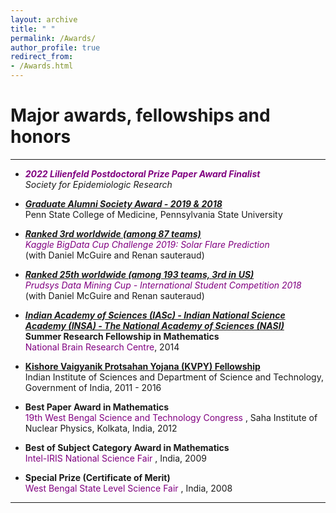 ```yaml
---
layout: archive
title: " "
permalink: /Awards/
author_profile: true
redirect_from: 
- /Awards.html
---
```


# Major awards, fellowships and honors

---

* <span style="text-align: justify">  <span style ="color:purple"> **_2022 Lilienfeld Postdoctoral Prize Paper Award Finalist_** </span> 
 <br/> _Society for Epidemiologic Research_ </span>

* <span style="text-align: justify">  <span style ="color:purple">[**_Graduate Alumni Society Award - 2019 & 2018_**](https://pennstatehealthnews.org/topics/retreat-provides-networking-opportunity-for-graduate-students-faculty/?utm_source=email&utm_campaign=Retreat)</span>
<br/> Penn State College of Medicine, Pennsylvania State University </span>

* <span style="text-align: justify"> [**_Ranked 3rd worldwide (among 87 teams)_**](https://www.kaggle.com/c/bigdata2019-flare-prediction/discussion/107189#latest-616257) 
<br/> <span style ="color:purple">_Kaggle BigData Cup Challenge 2019: Solar Flare Prediction_</span> 
<br/> (with Daniel McGuire and Renan sauteraud) </span>

* <span style="text-align: justify"> [**_Ranked 25th worldwide (among 193 teams, 3rd in US)_**](https://www.data-mining-cup.com/dmc-2018/)
<br/> <span style ="color:purple">_Prudsys Data Mining Cup - International Student Competition 2018_</span> 
<br/> (with Daniel McGuire and Renan sauteraud) </span>

* <span style="text-align: justify"> [**_Indian Academy of Sciences (IASc) - Indian National Science Academy (INSA) - The National Academy of Sciences (NASI)_**](http://www.nbrc.ac.in/newweb/research/groups/nandini-chatterjee-singh)
<br/> **Summer Research Fellowship in Mathematics** 
<br/> <span style ="color:purple"> National Brain Research Centre</span>, 2014 </span>

* <span style="text-align: justify"> <span style ="color:purple">[**Kishore Vaigyanik Protsahan Yojana (KVPY) Fellowship**](http://www.kvpy.iisc.ernet.in/main/index.htm)</span>
<br/> Indian Institute of Sciences and Department of Science and Technology, Government of India, 2011 - 2016 </span>

* <span style="text-align: justify"> **Best Paper Award in Mathematics**
<br/> <span style ="color:purple"> 19th West Bengal Science and Technology Congress </span>, Saha Institute of Nuclear Physics, Kolkata, India, 2012 </span>

* <span style="text-align: justify"> **Best of Subject Category Award in Mathematics** 
<br/> <span style ="color:purple"> Intel-IRIS National Science Fair </span>, India, 2009 </span>

* <span style="text-align: justify"> **Special Prize (Certificate of Merit)** 
<br/> <span style ="color:purple"> West Bengal State Level Science Fair </span>, India, 2008 </span>

---

